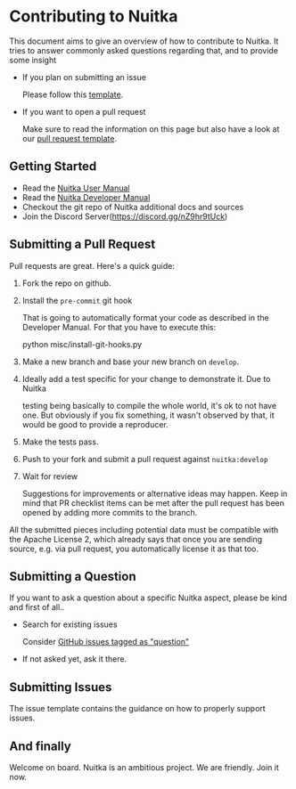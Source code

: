# Contributing to Nuitka

This document aims to give an overview of how to contribute to Nuitka. It tries
to answer commonly asked questions regarding that, and to provide some insight

* If you plan on submitting an issue

  Please follow this [template](https://github.com/kayhayen/Nuitka/blob/develop/.github/ISSUE_TEMPLATE.md).

* If you want to open a pull request

  Make sure to read the information on this page but also have a look at our
  [pull request template](https://github.com/kayhayen/Nuitka/blob/develop/.github/PULL_REQUEST_TEMPLATE.md).

## Getting Started

* Read the [Nuitka User Manual](https://nuitka.net/doc/user-manual.html)
* Read the [Nuitka Developer Manual](https://nuitka.net/doc/developer-manual.html)
* Checkout the git repo of Nuitka additional docs and sources
* Join the Discord Server(https://discord.gg/nZ9hr9tUck)

## Submitting a Pull Request

Pull requests are great. Here's a quick guide:

1. Fork the repo on github.
2. Install the `pre-commit` git hook

   That is going to automatically format your code as described in the
   Developer Manual. For that you have to execute this:

   python misc/install-git-hooks.py

3. Make a new branch and base your new branch on `develop`.

4. Ideally add a test specific for your change to demonstrate it. Due to Nuitka

   testing being basically to compile the whole world, it's ok to not have one.
   But obviously if you fix something, it wasn't observed by that, it would be
   good to provide a reproducer.

5. Make the tests pass.

6. Push to your fork and submit a pull request against `nuitka:develop`

7. Wait for review

   Suggestions for improvements or alternative ideas may happen. Keep in mind that
   PR checklist items can be met after the pull request has been opened by adding
   more commits to the branch.

All the submitted pieces including potential data must be compatible with the
Apache License 2, which already says that once you are sending source, e.g.
via pull request, you automatically license it as that too.

## Submitting a Question

If you want to ask a question about a specific Nuitka aspect, please be kind
and first of all..

* Search for existing issues

  Consider [GitHub issues tagged as "question"](https://github.com/kayhayen/Nuitka/issues?q=label%3Aquestion)

* If not asked yet, ask it there.

## Submitting Issues

The issue template contains the guidance on how to properly support issues.

## And finally

Welcome on board. Nuitka is an ambitious project. We are friendly. Join it now.
